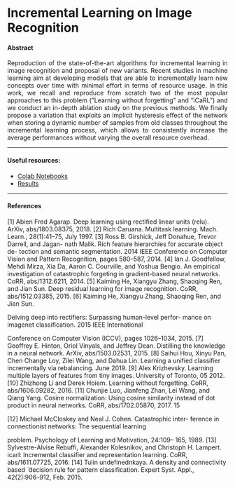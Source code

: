 # Incremental Learning on Image Recognition

#### Abstract
<p align="justify">
Reproduction of the state-of-the-art algorithms for incremental learning in image recognition and proposal of new variants. Recent studies in machine learning aim at developing models that are able to incrementally learn new concepts over time with minimal effort in terms of resource usage. In this work, we recall and reproduce from scratch two of the most popular approaches to this problem (”Learning without forgetting” and ”iCaRL”) and we conduct an in-depth ablation study on the previous methods. We finally propose a variation that exploits an implicit hysteresis effect of the network when storing a dynamic number of samples from old classes throughout the incremental learning process, which allows to consistently increase the average performances without varying the overall resource overhead.
</p>

---

#### Useful resources:

- [Colab Notebooks](https://drive.google.com/drive/folders/1PhFk0I-ATx7TJkocvtKq2v2WNHYrkXWM?usp=sharing)
- [Results](https://docs.google.com/spreadsheets/d/1lxrz5nrHcYjzODCsvCoGal30N-beyxo3r65X9YPig6E/edit?usp=sharing)

---

#### References

[1] Abien Fred Agarap. Deep learning using rectified linear units
(relu). ArXiv, abs/1803.08375, 2018.
[2] Rich Caruana. Multitask learning. Mach. Learn.,
28(1):41–75, July 1997.
[3] Ross B. Girshick, Jeff Donahue, Trevor Darrell, and Jagan-
nath Malik. Rich feature hierarchies for accurate object de-
tection and semantic segmentation. 2014 IEEE Conference on Computer Vision and Pattern Recognition, pages 580–587, 2014.
[4] Ian J. Goodfellow, Mehdi Mirza, Xia Da, Aaron C. Courville, and Yoshua Bengio. An empirical investigation of catastrophic forgeting in gradient-based neural networks. CoRR, abs/1312.6211, 2014.
[5] Kaiming He, Xiangyu Zhang, Shaoqing Ren, and Jian Sun. Deep residual learning for image recognition. CoRR, abs/1512.03385, 2015.
[6] Kaiming He, Xiangyu Zhang, Shaoqing Ren, and Jian Sun.

Delving deep into rectifiers: Surpassing human-level perfor-
mance on imagenet classification. 2015 IEEE International

Conference on Computer Vision (ICCV), pages 1026–1034,
2015.
[7] Geoffrey E. Hinton, Oriol Vinyals, and Jeffrey Dean.
Distilling the knowledge in a neural network. ArXiv,
abs/1503.02531, 2015.
[8] Saihui Hou, Xinyu Pan, Chen Change Loy, Zilei Wang, and
Dahua Lin. Learning a unified classifier incrementally via
rebalancing. June 2019.
[9] Alex Krizhevsky. Learning multiple layers of features from
tiny images. University of Toronto, 05 2012.
[10] Zhizhong Li and Derek Hoiem. Learning without forgetting.
CoRR, abs/1606.09282, 2016.
[11] Chunjie Luo, Jianfeng Zhan, Lei Wang, and Qiang Yang.
Cosine normalization: Using cosine similarity instead of dot
product in neural networks. CoRR, abs/1702.05870, 2017.
15

[12] Michael McCloskey and Neal J. Cohen. Catastrophic inter-
ference in connectionist networks: The sequential learning

problem. Psychology of Learning and Motivation, 24:109–
165, 1989.
[13] Sylvestre-Alvise Rebuffi, Alexander Kolesnikov, and
Christoph H. Lampert. icarl: Incremental classifier and
representation learning. CoRR, abs/1611.07725, 2016.
[14] Tulin undefinednkaya. A density and connectivity based  ̈
decision rule for pattern classification. Expert Syst. Appl.,
42(2):906–912, Feb. 2015.

